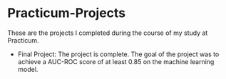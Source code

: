 # Practicum-Projects
These are the projects I completed during the course of my study at Practicum. 
- Final Project: The project is complete. The goal of the project was to achieve a AUC-ROC score of at least 0.85 on the machine learning model. 

